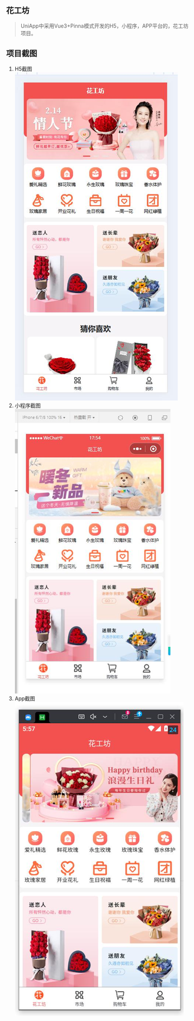 ## 花工坊
> UniApp中采用Vue3+Pinna模式开发的H5，小程序，APP平台的，花工坊项目。

## 项目截图
1. H5截图
![H5页面](README_files/1.jpg)
2. 小程序截图
![小程序页面](README_files/2.jpg)
3. App截图
![App页面](README_files/3.jpg)